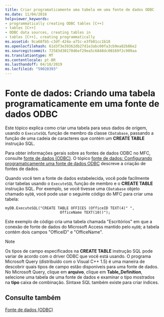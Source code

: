 ```yaml
---
title: Criar programaticamente uma tabela em uma fonte de dados ODBC
ms.date: 11/04/2016
helpviewer_keywords:
- programmatically creating ODBC tables [C++]
- tables [C++]
- ODBC data sources, creating tables in
- tables [C++], creating programmatically
ms.assetid: 9ca68fb5-c3df-424a-a75c-e3fb01cc1b18
ms.openlocfilehash: 61d3f3e39362db27d1e3abc00fa3cb9ea82b86e2
ms.sourcegitcommit: 72583d30170d6ef29ea5c6848dc00169f2c909aa
ms.translationtype: MT
ms.contentlocale: pt-BR
ms.lasthandoff: 04/18/2019
ms.locfileid: "59028393"
---
```

# <a name="data-source-programmatically-creating-a-table-in-an-odbc-data-source"></a>Fonte de dados: Criando uma tabela programaticamente em uma fonte de dados ODBC

Este tópico explica como criar uma tabela para seus dados de origem, usando o `ExecuteSQL` função de membro da classe `CDatabase`, passando a função de uma cadeia de caracteres que contém um **CREATE TABLE** instrução SQL.

Para obter informações gerais sobre as fontes de dados ODBC no MFC, consulte [fonte de dados (ODBC)](../../data/odbc/data-source-odbc.md). O tópico [fonte de dados: Configurando programaticamente uma fonte de dados ODBC](../../data/odbc/data-source-programmatically-configuring-an-odbc-data-source.md) descreve a criação de fontes de dados.

Quando você tem a fonte de dados estabelecida, você pode facilmente criar tabelas usando o `ExecuteSQL` função de membro e o **CREATE TABLE** instrução SQL. Por exemplo, se você tivesse uma `CDatabase` objeto chamado `myDB`, você pode usar o seguinte código do MFC para criar uma tabela:

```
myDB.ExecuteSQL("CREATE TABLE OFFICES (OfficeID TEXT(4)" ",
                         OfficeName TEXT(10))");
```

Este exemplo de código cria uma tabela chamada "Escritórios" em que a conexão de fonte de dados do Microsoft Access mantido pelo `myDB`; a tabela contém dois campos "OfficeID" e "OfficeName".

> [!NOTE]
>  Os tipos de campo especificados na **CREATE TABLE** instrução SQL pode variar de acordo com o driver ODBC que você está usando. O programa Microsoft Query (distribuído com o Visual C++ 1.5) é uma maneira de descobrir quais tipos de campo estão disponíveis para uma fonte de dados. No Microsoft Query, clique em **arquivo**, clique em **Table_Definition**, selecione uma tabela de uma fonte de dados e examinar o tipo mostrados na **tipo** caixa de combinação. Sintaxe SQL também existe para criar índices.

## <a name="see-also"></a>Consulte também

[Fonte de dados (ODBC)](../../data/odbc/data-source-odbc.md)